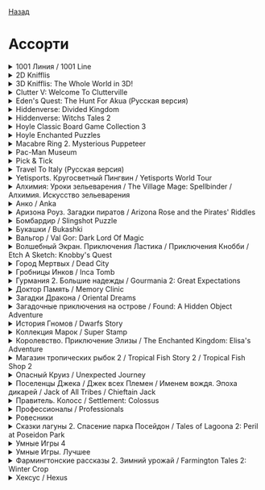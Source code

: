 [Назад](../README.md)

# Ассорти
<details>
  <summary>1001 Линия / 1001 Line</summary>

| Жанр | Ассорти |
| - | - |
| URL | https://cloud.mail.ru/public/L4Ax/kvSqbGSb9/1001%20%D0%9B%D0%B8%D0%BD%D0%B8%D1%8F |

> Этот уникальный сборник логических игр – отличный выбор, независимо от вашего возраста и рода занятий. Предельно простые правила, увлекательность и универсальность – вот что отличает все игры сборника. "Линии" легко захватывают внимание и создают эффект полного эмоционального вовлечения. Вы просто не сможете от них оторваться! Приготовьтесь провести за игрой от пяти минут до нескольких часов. А ещё вы всегда сможете вернуть игру на любое число ходов назад, даже после проигрыша!
</details>

<details>
  <summary>2D Knifflis</summary>

| Жанр | Ассорти |
| - | - |
| URL | https://cloud.mail.ru/public/L4Ax/kvSqbGSb9/2D%20Knifflis |

> Отправляйтесь в захватывающее приключение вместе с 2D-Knifflis и приготовьтесь к мировому турне по более чем 120 прекрасным уровням. Эта игра придется по вкусу каждому игроману, ведь в ней собраны все Ваши любимые головоломки: маджонг, три в ряд, судоку, пазлы... И все это с отличной графикой и под приятное музыкальное сопровождение. Удачи.
</details>

<details>
  <summary>3D Knifflis: The Whole World in 3D!</summary>

| Жанр | Ассорти |
| - | - |
| URL | https://cloud.mail.ru/public/L4Ax/kvSqbGSb9/3D%20Knifflis.%20The%20Whole%20World%20in%203D |

> В этой простой, но увлекательной игре вас ждут разнообразные уровни и жанры: 3-в-ряд, маджонг, судоку. Погрузитесь в трёхмерный мир головоломок, чтобы разблокировать несколько картинок в полном 3D (вам понадобятся 3D очки, чтобы насладиться видом).
</details>

<details>
  <summary>Clutter V: Welcome To Clutterville</summary>

| Жанр | Ассорти / Логический |
| - | - |
| URL | https://cloud.mail.ru/public/L4Ax/kvSqbGSb9/Clutter%20V.%20Welcome%20To%20Clutterville |

> Clutter V: Welcome To Clutterville – новая часть увлекательного сборника головоломок от студии Puzzles By Joe. Приготовьтесь к увлекательному путешествию по миру Clutter. Здесь Вы найдете еще больше различных захватывающих уровней, мини-игр и многочисленных задачек разной степени сложности.
</details>

<details>
  <summary>Eden's Quest: The Hunt For Akua (Русская версия)</summary>

| Жанр | Ассорти / Квест |
| - | - |
| URL | https://cloud.mail.ru/public/L4Ax/kvSqbGSb9/Eden%27s%20Quest.%20The%20Hunt%20For%20Akua%20%28%D0%A0%D1%83%D1%81%D1%81%D0%BA%D0%B0%D1%8F%20%D0%B2%D0%B5%D1%80%D1%81%D0%B8%D1%8F%29 |

> Всемирно известный археолог, получила приглашение от таинственного незнакомца, принять участие в экспедиции по поиску сокровищ. Вас ждут захватывающие приключения в поиске древнего сокровища Akua. Опередите конкурентов.Вас ждут хитрые загадки и миниигры, поиск скрытых объектов, а также тонкая смесь приключения и задач в 100 уровнях этой замечательной игры.
</details>

<details>
  <summary>Hiddenverse: Divided Kingdom</summary>

| Жанр | Ассорти / Логический |
| - | - |
| URL | https://cloud.mail.ru/public/L4Ax/kvSqbGSb9/Hiddenverse.%20Divided%20Kingdom |

> Помогите Тому, молодому инженеру, узнать, кто отравил его друга и спасителя королевства, леди Сару. В королевстве творится хаос. Королевский Совет, владельцы горных фабрик и волшебник древнего леса не могут поделить источник древней магии! И только вам под силу раскрыть тайну этого конфликта, который медленно раскалывает королевство на части. Сможете ли вы вовремя спасти королевство?
</details>

<details>
  <summary>Hiddenverse: Witchs Tales 2</summary>

| Жанр | Ассорти |
| - | - |
| URL | https://cloud.mail.ru/public/L4Ax/kvSqbGSb9/Hiddenverse.%20Witchs%20Tales%202 |

> Однажды молодой ведьмочке Алисе уже удалось спасти проклятых злой ведьмой Цирцеей лягушек и превратить их обратно в принцев, которыми они когда-то были. Но ее следующее дело не из легких: принца Персидала должна поцеловать его дорогая Рапунцель, но юной сказочной принцессы нигде нет. Помогите маленькой лягушке найти свою любимую и помочь ему наконец жениться на самой большой любви его жизни!
</details>

<details>
  <summary>Hoyle Classic Board Game Collection 3</summary>

| Жанр | Ассорти  |
| - | - |
| URL | https://cloud.mail.ru/public/L4Ax/kvSqbGSb9/Hoyle%20Classic%20Board%20Game%20Collection%203 |

> В игру уместилось 10 развлечений, частично перебравшихся из предыдущих выпусков. Кроссворд пояснений не требует (так же, как три вида тетриса (Panic), арканоид (Time Breaker), маджонг и Memory — складывание плашек по памяти). В Anagrams из шести букв составляем максимальное число слов; чем длиннее слово, тем лучше. В Edge Tiles и Slide Tiles снимаем одинаковые фишки, расположенные по краям. Принцип действий в Gravity Tiles примерно тот же, но тут на освободившиеся места падают вышерасположенные фигуры, образуя новый расклад. В Hangman угадываем слово, относящееся к определенному понятию, за неудачные попытки традиционно полагается "виселица". Maze Racer — обычный лабиринт, Maze Raider — он же, но с врагами и бонусами. Нет ничего сложного и в Placer Racer: к разноцветным шарикам добавляем новые, чтобы сложились группы одного цвета, которые автоматически исчезают.
</details>

<details>
  <summary>Hoyle Enchanted Puzzles</summary>

| Жанр | Ассорти |
| - | - |
| URL | https://cloud.mail.ru/public/L4Ax/kvSqbGSb9/Hoyle%20Enchanted%20Puzzles |

> Прежде чем стать великим волшебником, нужно пройти ряд серьезных испытаний. Игра Hoyle Enchanted Puzzles проведет вас по самому эффективному пути к вершинам магического мастерства. Разгадывая различные головоломки и проходя забавные мини-игры, вы сможете обучиться самым искусным магическим приемам. Маджонг, пасьянс, мэтч3 и множество других испытаний ждут вас в Hoyle Enchanted Puzzles!
</details>

<details>
  <summary>Macabre Ring 2. Mysterious Puppeteer</summary>

| Жанр | Квест / Поиск / Три в ряд / Логические |
| - | - |
| URL | https://cloud.mail.ru/public/8L4W/bP2t63wvS/Macabre%20Ring%202.%20Mysterious%20Puppeteer |

> Смит и Энди решают вернуться к делу о Макабре Ринг, так как они до сих пор не знают, кто похитил людей в Беркшире. Но кто-то мешает их расследованию, и они должны выяснить, кто это. Следствие усложняется, когда они узнают, что им противостоят могущественные маги… Смогут ли они разгадать тайну и закрыть дело? Вы узнаете это, только если присоединитесь к их приключению!
</details>

<details>
  <summary>Pac-Man Museum</summary>

| Жанр | Ассорти / Аркада |
| - | - |
| URL | https://cloud.mail.ru/public/L4Ax/kvSqbGSb9/Pac-Man%20Museum |

> PAC-MAN появляется в ностальгической коллекции лучших игр про PAC-MAN всех времен. PAC-MAN MUSEUM включает классические игры, а также новые образцы, позволяя игрокам увидеть его развитие от самого начала в 1980 году до современных хитов, вроде PAC-MAN Championship Edition и PAC-MAN Battle Royale.
</details>

<details>
  <summary>Pick &amp; Tick</summary>

| Жанр | Ассорти |
| - | - |
| URL | https://cloud.mail.ru/public/L4Ax/kvSqbGSb9/Pick%20%26%20Tick |

> Пробудите свой спящий мозг вместе этим новым уникальным сочетанием мини-игр с удивительными забавными фактами о мире вокруг нас! Вращайте колесо, чтобы сыграть в бонусную головоломку. Вас ждет множество разных головоломок и мелочей. Постарайтесь не ошибаться. Pick &amp; Tick это практически бесконечная забава для всей семьи!
</details>

<details>
  <summary>Travel To Italy (Русская версия)</summary>

| Жанр | Ассорти |
| - | - |
| URL | https://cloud.mail.ru/public/8L4W/bP2t63wvS/Travel%20To%20Italy%20%28%D0%A0%D1%83%D1%81%D1%81%D0%BA%D0%B0%D1%8F%20%D0%B2%D0%B5%D1%80%D1%81%D0%B8%D1%8F%29 |

> Ваш отец удивил вас и вашу маму отличным подарком на празднование их годовщины свадьбы – отпуском в Италии! Присоединяйтесь к своим родителям в этом увлекательном путешествии. Откройте для себя красоты Италии с ее великолепной архитектурой и работами великих мастеров.
</details>

<details>
  <summary>Yetisports. Кругосветный Пингвин / Yetisports World Tour</summary>

| Жанр | Сборник жанров |
| - | - |
| URL | https://cloud.mail.ru/public/L4Ax/kvSqbGSb9/Yetisports.%20%D0%9A%D1%80%D1%83%D0%B3%D0%BE%D1%81%D0%B2%D0%B5%D1%82%D0%BD%D1%8B%D0%B9%20%D0%9F%D0%B8%D0%BD%D0%B3%D0%B2%D0%B8%D0%BD |

> Вы все еще не верите, что Йети – самый настоящий спортсмен? Вы все еще думаете, что летающий пингвин – это фантастика? Эта игра расставит все точки над гордой птицей и ее меховым другом! ВСЁ: от проверенной временем, улучшенной и доработанной классики до новейших состязаний спортивной парочки. Из снегов Антарктиды в пески Сахары, с твердой земли в звездное небо, от реактивного полета до новой версии популярного гольфа! Кругосветный Пингвин завоевывает планету! Пингвины летают! Доказано Yetisports.
</details>

<details>
  <summary>Алхимия: Уроки зельеварения / The Village Mage: Spellbinder / Алхимия. Искусство зельеварения</summary>

| Жанр | Ассорти |
| - | - |
| URL | https://cloud.mail.ru/public/L4Ax/kvSqbGSb9/%D0%90%D0%BB%D1%85%D0%B8%D0%BC%D0%B8%D1%8F.%20%D0%A3%D1%80%D0%BE%D0%BA%D0%B8%20%D0%B7%D0%B5%D0%BB%D1%8C%D0%B5%D0%B2%D0%B0%D1%80%D0%B5%D0%BD%D0%B8%D1%8F |

> В этой необычной игре соединились два совершенно разных жанра: экономическая стратегия и головоломка "собери тройку". Вместе с юным алхимиком вам предстоит создавать целебные эликсиры и снадобья, чтобы лечить страдающих от болезней горожан. Встретив посетителя, вам следует первым дело выяснить, что же за недуг его мучает. Когда диагноз будет поставлен, можно смело переходить к созданию зелья. Перемешивайте варево в магическом котле и создавайте цепочки максимальной длины из одинаковых ингредиентов. Так вы сможете активировать все полезные свойства трав и создать действенное лекарство.
</details>

<details>
  <summary>Анко / Anka</summary>

| Жанр | Ассорти / Квест |
| - | - |
| URL | https://cloud.mail.ru/public/L4Ax/kvSqbGSb9/%D0%90%D0%BD%D0%BA%D0%BE |

> Детективный квест в стиле "вестерн". Маленький индеец по имени Анко вынужден забыть о детских забавах — его маму задержали по обвинению в убийстве, а отец пропал без вести. Юный детектив должен провести собственное расследование, найти недостающие улики и доказать невиновность своей семьи!
</details>

<details>
  <summary>Аризона Роуз. Загадки пиратов / Arizona Rose and the Pirates' Riddles</summary>

| Жанр | Ассорти |
| - | - |
| URL | https://cloud.mail.ru/public/L4Ax/kvSqbGSb9/%D0%90%D1%80%D0%B8%D0%B7%D0%BE%D0%BD%D0%B0%20%D0%A0%D0%BE%D1%83%D0%B7.%20%D0%97%D0%B0%D0%B3%D0%B0%D0%B4%D0%BA%D0%B8%20%D0%BF%D0%B8%D1%80%D0%B0%D1%82%D0%BE%D0%B2 |

> Главная героиня, Аризона Роуз, отправляется в увлекательное путешествие, целью которого является затерянное сокровище пиратов. Вас ждут: прекрасная графика, увлекательный сюжет, разнообразные бонусы и пауэр-апы, а также гремучая смесь из "я-ищу" и японских головоломок. Примите участие в этой великолепной казуальной мини-игре, поражающей своей красотой! Этот подарок всем игроманам позволит отдохнуть от повседневности без забот и с комфортом!
</details>

<details>
  <summary>Бомбардир / Slingshot Puzzle</summary>

| Жанр | Ассорти / Аркада / Логический |
| - | - |
| URL | https://cloud.mail.ru/public/L4Ax/kvSqbGSb9/%D0%91%D0%BE%D0%BC%D0%B1%D0%B0%D1%80%D0%B4%D0%B8%D1%80 |

> Добро пожаловать в мир головоломки- смеси бильярда, гольфа и пинбола. Используя арбалет, отправьте мяч в отверстие. Пройдите различные препятствия: ловушки, барьеры, кубики льда и другие, используя вентиляторы, переключатели, вращающиеся блоки и другие механизмы. У вас три выстрела, чтобы достичь цели, а также вы должны собрать по пути три драгоценных камня. Прекрасная 2D графика, простой геймплей и десятки удивительных уровней в семи главах игры надолго привлекут ваше внимание.
</details>

<details>
  <summary>Букашки / Bukashki</summary>

| Жанр | Сборник жанров |
| - | - |
| URL | https://cloud.mail.ru/public/L4Ax/kvSqbGSb9/%D0%91%D1%83%D0%BA%D0%B0%D1%88%D0%BA%D0%B8 |

> Говорят, что справиться с полчищами этих своенравных насекомых невозможно. Их прыжки непредсказуемы. Куда приземлится взлетевшая в воздух букашка, не знает даже она сама. Ваша задача проста, как мелкий укус: распорядиться непоседливым народцем, рассадив его представителей по законным местам. Проблема только в постоянно растущем их количестве… Идеальный заменитель надоевших "линий", "саперов", "тетрисов"!
</details>

<details>
  <summary>Вальгор / Val Gor: Dark Lord Of Magic</summary>

| Жанр | Ассорти |
| - | - |
| URL | https://cloud.mail.ru/public/L4Ax/kvSqbGSb9/%D0%92%D0%B0%D0%BB%D1%8C%D0%B3%D0%BE%D1%80 |

> Один знаменитый исследователь средневековой культуры долгое время изучал неизвестные постройки. Там он нашел информацию о древней обители Черной Магии, которая, как предполагалось, была уничтожена восемьсот лет назад. И вот, когда этот ученый узнал практически все тайны об этом месте, он с ужасом осознал, что пристанище зла не было уничтожено! Хозяин обители Черной Магии – Лорд Вальгор, воплощение зла и коварства, снова восстал из тьмы, чтобы уничтожить все доказательства существования его убежища и стереть с лица земли последнего свидетеля.
</details>

<details>
  <summary>Волшебный Экран. Приключения Ластика / Приключения Кнобби / Etch A Sketch: Knobby's Quest</summary>

| Жанр | Ассорти |
| - | - |
| URL | https://cloud.mail.ru/public/L4Ax/kvSqbGSb9/%D0%92%D0%BE%D0%BB%D1%88%D0%B5%D0%B1%D0%BD%D1%8B%D0%B9%20%D0%AD%D0%BA%D1%80%D0%B0%D0%BD.%20%D0%9F%D1%80%D0%B8%D0%BA%D0%BB%D1%8E%D1%87%D0%B5%D0%BD%D0%B8%D1%8F%20%D0%9B%D0%B0%D1%81%D1%82%D0%B8%D0%BA%D0%B0 |

> В волшебной стране Аха жили-были два Кнобби. В один прекрасный день они поняли, что вместе способны создавать прекрасные картины. Со времён такого расчудесного открытия они старались никогда не расставаться. Кнобби с подружкой жили припеваючи, пока ведьма не выдумала злобный план. Гризельда сварила ужасающее зелье, стирающее все краски жизни и отнимающее любые зачатки творчества, чтобы мир стал серым и убогим. Чтобы сделать зелье ещё боле наваристым и эффективным, Гризельда добавила в него узелок таланта и похитила подружку Кнобби, оставив его в одиночестве. Она наколдовала множество злобных тварей, чтобы Кнобби никогда не мог отыскать её убежище. Чародей Аха призвал Кнобби отправиться в путь, отыскать замок Гризельды и спасти свою возлюбленную. Судьба земли Аха – в ваших руках. 
</details>

<details>
  <summary>Город Мертвых / Dead City</summary>

| Жанр | Ассорти / Квест / Логический |
| - | - |
| URL | https://cloud.mail.ru/public/L4Ax/kvSqbGSb9/%D0%93%D0%BE%D1%80%D0%BE%D0%B4%20%D0%9C%D0%B5%D1%80%D1%82%D0%B2%D1%8B%D1%85 |

> Вам предстоит играть от лица молодой девушки вампира, которая боится нанести вред своему любимому - смертному. Судьба и желание стать снова человеком приводит вас в город, в котором вы надеетесь осуществить свою мечту.
</details>

<details>
  <summary>Гробницы Инков / Inca Tomb</summary>

| Жанр | Ассорти |
| - | - |
| URL | https://cloud.mail.ru/public/L4Ax/kvSqbGSb9/%D0%93%D1%80%D0%BE%D0%B1%D0%BD%D0%B8%D1%86%D1%8B%20%D0%B8%D0%BD%D0%BA%D0%BE%D0%B2 |

> Вам посчастливилось стать участником удивительного события: вместе с группой археологов вы обнаружили неизвестные науке гробницы инков. Какие секреты они хранят? И почему их до сих пор не нашли другие исследователи? Проходя уровень за уровнем, вы получите ответы на все вопросы... А сейчас пора браться за дело - собирайте золотые монеты и драгоценности, впереди вас ждет масса занимательных задачек и интересных мини-игр!
</details>

<details>
  <summary>Гурмания 2. Большие надежды / Gourmania 2: Great Expectations</summary>

| Жанр | Ассорти / Ресторан / Поиск |
| - | - |
| URL | https://cloud.mail.ru/public/L4Ax/kvSqbGSb9/%D0%93%D1%83%D1%80%D0%BC%D0%B0%D0%BD%D0%B8%D1%8F%202.%20%D0%91%D0%BE%D0%BB%D1%8C%D1%88%D0%B8%D0%B5%20%D0%BD%D0%B0%D0%B4%D0%B5%D0%B6%D0%B4%D1%8B |

> Увлекательная бизнес-игра, в которой вы вместе с очаровательной Кенди будете развивать сеть ресторанов, баров, кафе и закусочных. Чем эти заведения отличаются друг от друга? В этом вам предстоит разобраться в ходе игры! А еще вы научитесь великолепно готовить: бутерброды, гамбургеры, пирожные и десерты, изысканные блюда европейской кухни и деликатесы из морепродуктов, коктейли на любой вкус и цвет.
</details>

<details>
  <summary>Доктор Память / Memory Clinic</summary>

| Жанр | Ассорти |
| - | - |
| URL | https://cloud.mail.ru/public/L4Ax/kvSqbGSb9/%D0%94%D0%BE%D0%BA%D1%82%D0%BE%D1%80%20%D0%9F%D0%B0%D0%BC%D1%8F%D1%82%D1%8C |

> Пациенту трудно сосредоточиться? Он страдает рассеянностью, отсутствием внимания, с трудом справляется с логическими задачками? Доктор Саммерленд – большой специалист именно в этой области! Она поможет даже в тех случаях, которые другие специалисты сочли безнадежными. Игры на реакцию и наблюдательность, головоломки, поиск предметов, пазлы – лечение проводится с применением передовых технологий и методик. Итак, кто следующий на прием к Доктору Память?
</details>

<details>
  <summary>Загадки Дракона / Oriental Dreams</summary>

| Жанр | Ассорти / Головоломка / Поиск |
| - | - |
| URL | https://cloud.mail.ru/public/L4Ax/kvSqbGSb9/%D0%97%D0%B0%D0%B3%D0%B0%D0%B4%D0%BA%D0%B8%20%D0%B4%D1%80%D0%B0%D0%BA%D0%BE%D0%BD%D0%B0 |

> Интересная головоломка в китайском стиле. Пройдите все уровни и верните отважной путешественнице ее утраченную память. Тут вам поможет древняя магия рун. Если собрать эти знаки воедино и покрыть ими страницы старинного фолианта, девушка вырвется из-под власти чар и вернется к нормальной жизни.
</details>

<details>
  <summary>Загадочные приключения на острове / Found: A Hidden Object Adventure</summary>

| Жанр | Ассорти / Поиск |
| - | - |
| URL | https://cloud.mail.ru/public/L4Ax/kvSqbGSb9/%D0%97%D0%B0%D0%B3%D0%B0%D0%B4%D0%BE%D1%87%D0%BD%D1%8B%D0%B5%20%D0%BF%D1%80%D0%B8%D0%BA%D0%BB%D1%8E%D1%87%D0%B5%D0%BD%D0%B8%D1%8F%20%D0%BD%D0%B0%20%D0%BE%D1%81%D1%82%D1%80%D0%BE%D0%B2%D0%B5 |

> Постарайтесь выжить на таинственном острове после крушения самолета. Вам предстоит познакомиться поближе с этим островом и раскрыть все его секреты. Встреча с опасными пиратами, руины и сокровища, борьба с врагами и многое другое будут ждать Вас. Откройте для себя много интересного на острове, изучайте красивые места, соберите все необходимые предметы и завоюйте эту землю!
</details>

<details>
  <summary>История Гномов / Dwarfs Story</summary>

| Жанр | Ассорти |
| - | - |
| URL | https://cloud.mail.ru/public/L4Ax/kvSqbGSb9/%D0%98%D1%81%D1%82%D0%BE%D1%80%D0%B8%D1%8F%20%D0%93%D0%BD%D0%BE%D0%BC%D0%BE%D0%B2 |

> Эта удивительная история произошла в сказочной стране гномов. Много лет они жили на плодородной равнине и были счастливы, но была у них одна проблема, все они не могли видеть снов. И вот однажды, для того чтобы исправить это, гномы решили построить маятник снов. Они считали, что он принесет им только желанные сновидения. День и ночь на протяжении двух лет они строили его, и вот, наконец, настал день, когда маятник был готов. Но злой волшебник телепортировал всех гномов глубоко под землю, а маятник снов забрал себе. Теперь гномам предстоит найти путь на поверхность и вернуть себе маятник.
</details>

<details>
  <summary>Коллекция Марок / Super Stamp</summary>

| Жанр | Ассорти |
| - | - |
| URL | https://cloud.mail.ru/public/L4Ax/kvSqbGSb9/%D0%9A%D0%BE%D0%BB%D0%BB%D0%B5%D0%BA%D1%86%D0%B8%D1%8F%20%D0%9C%D0%B0%D1%80%D0%BE%D0%BA |

> Эта игра предоставляет вам возможность собрать свою собственную коллекцию из 172 уникальных марок, вернув на место потерянные изображения. Играйте в 6 разных видов игры, собирайте паззлы и узнавайте интересные факты об истории марок и почты со времён Древнего Рима.
</details>

<details>
  <summary>Королевство. Приключение Элизы / The Enchanted Kingdom: Elisa's Adventure</summary>

| Жанр | Ассорти / Поиск / Три в ряд |
| - | - |
| URL | https://cloud.mail.ru/public/L4Ax/kvSqbGSb9/%D0%9A%D0%BE%D1%80%D0%BE%D0%BB%D0%B5%D0%B2%D1%81%D1%82%D0%B2%D0%BE.%20%D0%9F%D1%80%D0%B8%D0%BA%D0%BB%D1%8E%D1%87%D0%B5%D0%BD%D0%B8%D1%8F%20%D0%AD%D0%BB%D0%B8%D0%B7%D1%8B |

> Элиза рождена, чтобы править своей страной. Разве знала она об этом, проводя детство в доме нелюбимой мачехи? Настал момент отыскать Рубин Королей и сделать свой народ счастливым! Помогите Элизе взойти на престол и управлять волшебным королевством. Разгадывая головоломки и отыскивая предметы, облагораживайте города, открывайте школы и больницы! И не забудьте спросить совета у чародеев: мастера Белой магии на вашей стороне!
</details>

<details>
  <summary>Магазин тропических рыбок 2 / Tropical Fish Story 2 / Tropical Fish Shop 2</summary>

| Жанр | Ассорти |
| - | - |
| URL | https://cloud.mail.ru/public/J3fR/iHq2vSnKm/%D0%9C%D0%B0%D0%B3%D0%B0%D0%B7%D0%B8%D0%BD%20%D1%82%D1%80%D0%BE%D0%BF%D0%B8%D1%87%D0%B5%D1%81%D0%BA%D0%B8%D1%85%20%D1%80%D1%8B%D0%B1%D0%BE%D0%BA%202 |

> После того как Аннабель нашла сокровища затонувшего корабля, они с Гарольдом смогли перевезти "Магазин тропических рыбок", в новое просторное помещение. Полные решимости, наши герои снова берутся за дело, им предстоит нелегкая задача: оборудовать и обустроить большой магазин! И это станет началом нового этапа в их жизни, полной ярких событий, увлекательных приключений и интересных задач.
</details>

<details>
  <summary>Опасный Круиз / Unexpected Journey</summary>

| Жанр | Aссорти / Квест / Поиск |
| - | - |
| URL | https://cloud.mail.ru/public/J3fR/iHq2vSnKm/%D0%9E%D0%BF%D0%B0%D1%81%D0%BD%D1%8B%D0%B9%20%D0%BA%D1%80%D1%83%D0%B8%D0%B7 |

> Однажды молодая журналистка Лина Вудберри получает очередное задание от своего сварливого шефа. Она должна отправиться в командировку для сбора материала для новой статьи. И единственное, что радует Лину в этом поручении, это то, что ей предстоит круиз на пароходе в окружении бомонда культуры и искусства. А это шанс взять у кого-нибудь из них хорошее интервью. И вот, вещи собраны, билет в кармане, в путь!
</details>

<details>
  <summary>Поселенцы Джека / Джек всех Племен / Именем вождя. Эпоха дикарей / Jack of All Tribes / Chieftain Jack</summary>

| Жанр | Ассорти |
| - | - |
| URL | https://cloud.mail.ru/public/J3fR/iHq2vSnKm/%D0%9F%D0%BE%D1%81%D0%B5%D0%BB%D0%B5%D0%BD%D1%86%D1%8B%20%D0%94%D0%B6%D0%B5%D0%BA%D0%B0 |

> История начинается с того, что главный герой игры - Джек - приходит в парк развлечений, что бы прокатиться на новом аттракционе "Тоннель Судьбы". Но, когда он въехал в тоннель, все пошло не так, как ожидалось! Вагончик остановился в темноте. Джек начал нажимать все кнопки и рычаги, стараясь починить аттракцион. Вдруг вагончик срывается с места, буквально выпрыгивает из туннеля и падает в глубокое озеро. Открыв глаза, Джек понимает, что назодится на берегу озера, а перед ним стоят лохматые члены первобытного племени.
</details>

<details>
  <summary>Правитель. Колосс / Settlement: Colossus</summary>

| Жанр | Ассорти |
| - | - |
| URL | https://cloud.mail.ru/public/J3fR/iHq2vSnKm/%D0%9F%D1%80%D0%B0%D0%B2%D0%B8%D1%82%D0%B5%D0%BB%D1%8C.%20%D0%9A%D0%BE%D0%BB%D0%BE%D1%81%D1%81 |

> Историческая стратегия с элементами квеста в стиле "поиск предметов". Возглавьте одно из эллинских племен, постройте могущественную империю и станьте зодчим статуи солнечного бога Гелиоса - Колосса Родосского.
</details>

<details>
  <summary>Профессионалы / Professionals</summary>

| Жанр | Сборник жанров |
| - | - |
| URL | https://cloud.mail.ru/public/J3fR/iHq2vSnKm/%D0%9F%D1%80%D0%BE%D1%84%D0%B5%D1%81%D1%81%D0%B8%D0%BE%D0%BD%D0%B0%D0%BB%D1%8B |

> Четыре друга – сапер, грузчик, сантехник и парковщик – отлично знают свою работу. Они профессионалы! Помогите им решить самые сложные и интересные задачи разминируйте поле, расставьте по местам контейнеры с грузом, проложите трубопровод в кратчайший срок и проведите автомобиль через плотно заставленный паркинг.
</details>

<details>
  <summary>Ровесники</summary>

| Жанр | Ассорти |
| - | - |
| URL | https://cloud.mail.ru/public/J3fR/iHq2vSnKm/%D0%A0%D0%BE%D0%B2%D0%B5%D1%81%D0%BD%D0%B8%D0%BA%D0%B8 |

> Представляем вам красочную образовательную игру для детей "Ровесники". Эта игра создана при поддержке Государственного Русского музея. Представьте себе, что однажды картины из экспозиций и запасников музея непостижимым образом оказались в межвременье. Туда же пространственная воронка затянула и двух детей. Вам необходимо помочь им выбраться из этого мира в свой. А сделать это можно, только собрав детали разбитого воронкой замка, которые разлетелись по разным комнатам.
</details>

<details>
  <summary>Сказки лагуны 2. Спасение парка Посейдон / Tales of Lagoona 2: Peril at Poseidon Park</summary>

| Жанр | Ассорти / Логический |
| - | - |
| URL | https://cloud.mail.ru/public/J3fR/iHq2vSnKm/%D0%A1%D0%BA%D0%B0%D0%B7%D0%BA%D0%B8%20%D0%BB%D0%B0%D0%B3%D1%83%D0%BD%D1%8B%202.%20%D0%A1%D0%BF%D0%B0%D1%81%D0%B5%D0%BD%D0%B8%D0%B5%20%D0%BF%D0%B0%D1%80%D0%BA%D0%B0%20%D0%9F%D0%BE%D1%81%D0%B5%D0%B9%D0%B4%D0%BE%D0%BD |

> Совершите прогулку по парку аттракционов: прокатитесь на пони, разгадайте парочку головоломок, познакомьтесь с сотрудниками. Вы узнаете несколько увлекательных способов заработать деньги. А собрав достаточно средств, вы сможете заняться реставрацией парка и привлечением новых посетителей. Невероятные квесты, новые сцены, повороты и задания ждут своих зрителей. Будьте уверены, в этом месте захватывает дух от увиденного! Один клик – и вы в игре!
</details>

<details>
  <summary>Умные Игры 4</summary>

| Жанр | Ассорти |
| - | - |
| URL | https://cloud.mail.ru/public/J3fR/iHq2vSnKm/%D0%A3%D0%BC%D0%BD%D1%8B%D0%B5%20%D0%B8%D0%B3%D1%80%D1%8B%204 |

> Этот сборник - настоящее сокровище для ценителей мини-игр! При небольшом размере в него вошло более 100 красочных игр самых разных жанров. Известные классические жанры и совершенно новые, оригинальные идеи. Логические игры, головоломки, пазлы, шахматные задачки для всей семьи. Сборник удовлетворит самые взыскательные вкусы, а удобное меню сделает процесс игры лёгким и приятным. К каждой игре прилагаются правила. Почувствуй себя самым умным с "Умными Играми 4"!
</details>

<details>
  <summary>Умные Игры. Лучшее</summary>

| Жанр | Ассорти |
| - | - |
| URL | https://cloud.mail.ru/public/J3fR/iHq2vSnKm/%D0%A3%D0%BC%D0%BD%D1%8B%D0%B5%20%D0%B8%D0%B3%D1%80%D1%8B.%20%D0%9B%D1%83%D1%87%D1%88%D0%B5%D0%B5 |

> Коллекция логических игр для умниц и умников, не боящихся пошевелить мозгами. На этом диске вы найдёте самые интересные и занимательные игры, которые мы собрали с линейки первых пяти сборников "Умные игры". Учитывая разную сложность игр, этот сборник подходит для любого возраста и будет прекрасным подарком для любой семьи.
</details>

<details>
  <summary>Фармингтонские рассказы 2. Зимний урожай / Farmington Tales 2: Winter Crop</summary>

| Жанр | Ассорти |
| - | - |
| URL | https://cloud.mail.ru/public/J3fR/iHq2vSnKm/%D0%A4%D0%B0%D1%80%D0%BC%D0%B8%D0%BD%D0%B3%D1%82%D0%BE%D0%BD%D1%81%D0%BA%D0%B8%D0%B5%20%D1%80%D0%B0%D1%81%D1%81%D0%BA%D0%B0%D0%B7%D1%8B%202.%20%D0%97%D0%B8%D0%BC%D0%BD%D0%B8%D0%B9%20%D1%83%D1%80%D0%BE%D0%B6%D0%B0%D0%B9 |

> Старик Флойд превратил маленькую ферму в настоящее произведение искусства и выиграл конкурс. Выигранные деньги помогли ему оплатить лечение жены да еще и отдохнуть на Багамах. Вот только ферму свою на время отдыха он не в те руки отдал. Беспомощная Кайли даже не знает, с какой стороны к корове подойти! А чего уж говорить о том, чтобы с овцы шерсти насобирать. Пришлось Флойду вернуться и заняться восстановлением своего детища. Помогите ему вовремя собрать урожай, доставить его на рынок и продать по выгодной цене. На заработанные деньги можно обновить некоторые постройки и купить еще больше животных. Кстати, дополнительный заработок вам принесут бонусные задания, которые нужно выполнить в процессе поиска предметов.
</details>

<details>
  <summary>Хексус / Hexus</summary>

| Жанр | Ассорти |
| - | - |
| URL | https://cloud.mail.ru/public/J3fR/iHq2vSnKm/%D0%A5%D0%B5%D0%BA%D1%81%D1%83%D1%81 |

> "Хексус" – уникальная игра, сочетающая в себе несколько казуальных жанров, переплетение которых создает неповторимую атмосферу Древнего Египта. В основе игры лежит сюжетная линия охоты за десятью легендарными сокровищами Египетского Царства. Ваш путь пройдет через сто уникальных игровых уровней-головоломок. Вам предстоит открыть пятнадцать разнообразных мини-игр - от "Я ищу" до "Нильского маджонга". С основной сюжетной линией тесно связано развитие и строительство города, повелителем которого вы являетесь.
</details>


